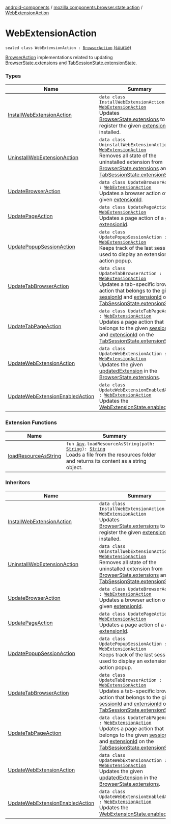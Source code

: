 [android-components](../../index.md) / [mozilla.components.browser.state.action](../index.md) / [WebExtensionAction](./index.md)

# WebExtensionAction

`sealed class WebExtensionAction : `[`BrowserAction`](../-browser-action.md) [(source)](https://github.com/mozilla-mobile/android-components/blob/master/components/browser/state/src/main/java/mozilla/components/browser/state/action/BrowserAction.kt#L268)

[BrowserAction](../-browser-action.md) implementations related to updating [BrowserState.extensions](../../mozilla.components.browser.state.state/-browser-state/extensions.md) and
[TabSessionState.extensionState](../../mozilla.components.browser.state.state/-tab-session-state/extension-state.md).

### Types

| Name | Summary |
|---|---|
| [InstallWebExtensionAction](-install-web-extension-action/index.md) | `data class InstallWebExtensionAction : `[`WebExtensionAction`](./index.md)<br>Updates [BrowserState.extensions](../../mozilla.components.browser.state.state/-browser-state/extensions.md) to register the given [extension](-install-web-extension-action/extension.md) as installed. |
| [UninstallWebExtensionAction](-uninstall-web-extension-action/index.md) | `data class UninstallWebExtensionAction : `[`WebExtensionAction`](./index.md)<br>Removes all state of the uninstalled extension from [BrowserState.extensions](../../mozilla.components.browser.state.state/-browser-state/extensions.md) and [TabSessionState.extensionState](../../mozilla.components.browser.state.state/-tab-session-state/extension-state.md). |
| [UpdateBrowserAction](-update-browser-action/index.md) | `data class UpdateBrowserAction : `[`WebExtensionAction`](./index.md)<br>Updates a browser action of a given [extensionId](-update-browser-action/extension-id.md). |
| [UpdatePageAction](-update-page-action/index.md) | `data class UpdatePageAction : `[`WebExtensionAction`](./index.md)<br>Updates a page action of a given [extensionId](-update-page-action/extension-id.md). |
| [UpdatePopupSessionAction](-update-popup-session-action/index.md) | `data class UpdatePopupSessionAction : `[`WebExtensionAction`](./index.md)<br>Keeps track of the last session used to display an extension action popup. |
| [UpdateTabBrowserAction](-update-tab-browser-action/index.md) | `data class UpdateTabBrowserAction : `[`WebExtensionAction`](./index.md)<br>Updates a tab-specific browser action that belongs to the given [sessionId](-update-tab-browser-action/session-id.md) and [extensionId](-update-tab-browser-action/extension-id.md) on the [TabSessionState.extensionState](../../mozilla.components.browser.state.state/-tab-session-state/extension-state.md). |
| [UpdateTabPageAction](-update-tab-page-action/index.md) | `data class UpdateTabPageAction : `[`WebExtensionAction`](./index.md)<br>Updates a page action that belongs to the given [sessionId](-update-tab-page-action/session-id.md) and [extensionId](-update-tab-page-action/extension-id.md) on the [TabSessionState.extensionState](../../mozilla.components.browser.state.state/-tab-session-state/extension-state.md). |
| [UpdateWebExtensionAction](-update-web-extension-action/index.md) | `data class UpdateWebExtensionAction : `[`WebExtensionAction`](./index.md)<br>Updates the given [updatedExtension](-update-web-extension-action/updated-extension.md) in the [BrowserState.extensions](../../mozilla.components.browser.state.state/-browser-state/extensions.md). |
| [UpdateWebExtensionEnabledAction](-update-web-extension-enabled-action/index.md) | `data class UpdateWebExtensionEnabledAction : `[`WebExtensionAction`](./index.md)<br>Updates the [WebExtensionState.enabled](../../mozilla.components.browser.state.state/-web-extension-state/enabled.md) flag. |

### Extension Functions

| Name | Summary |
|---|---|
| [loadResourceAsString](../../mozilla.components.support.test.file/kotlin.-any/load-resource-as-string.md) | `fun `[`Any`](https://kotlinlang.org/api/latest/jvm/stdlib/kotlin/-any/index.html)`.loadResourceAsString(path: `[`String`](https://kotlinlang.org/api/latest/jvm/stdlib/kotlin/-string/index.html)`): `[`String`](https://kotlinlang.org/api/latest/jvm/stdlib/kotlin/-string/index.html)<br>Loads a file from the resources folder and returns its content as a string object. |

### Inheritors

| Name | Summary |
|---|---|
| [InstallWebExtensionAction](-install-web-extension-action/index.md) | `data class InstallWebExtensionAction : `[`WebExtensionAction`](./index.md)<br>Updates [BrowserState.extensions](../../mozilla.components.browser.state.state/-browser-state/extensions.md) to register the given [extension](-install-web-extension-action/extension.md) as installed. |
| [UninstallWebExtensionAction](-uninstall-web-extension-action/index.md) | `data class UninstallWebExtensionAction : `[`WebExtensionAction`](./index.md)<br>Removes all state of the uninstalled extension from [BrowserState.extensions](../../mozilla.components.browser.state.state/-browser-state/extensions.md) and [TabSessionState.extensionState](../../mozilla.components.browser.state.state/-tab-session-state/extension-state.md). |
| [UpdateBrowserAction](-update-browser-action/index.md) | `data class UpdateBrowserAction : `[`WebExtensionAction`](./index.md)<br>Updates a browser action of a given [extensionId](-update-browser-action/extension-id.md). |
| [UpdatePageAction](-update-page-action/index.md) | `data class UpdatePageAction : `[`WebExtensionAction`](./index.md)<br>Updates a page action of a given [extensionId](-update-page-action/extension-id.md). |
| [UpdatePopupSessionAction](-update-popup-session-action/index.md) | `data class UpdatePopupSessionAction : `[`WebExtensionAction`](./index.md)<br>Keeps track of the last session used to display an extension action popup. |
| [UpdateTabBrowserAction](-update-tab-browser-action/index.md) | `data class UpdateTabBrowserAction : `[`WebExtensionAction`](./index.md)<br>Updates a tab-specific browser action that belongs to the given [sessionId](-update-tab-browser-action/session-id.md) and [extensionId](-update-tab-browser-action/extension-id.md) on the [TabSessionState.extensionState](../../mozilla.components.browser.state.state/-tab-session-state/extension-state.md). |
| [UpdateTabPageAction](-update-tab-page-action/index.md) | `data class UpdateTabPageAction : `[`WebExtensionAction`](./index.md)<br>Updates a page action that belongs to the given [sessionId](-update-tab-page-action/session-id.md) and [extensionId](-update-tab-page-action/extension-id.md) on the [TabSessionState.extensionState](../../mozilla.components.browser.state.state/-tab-session-state/extension-state.md). |
| [UpdateWebExtensionAction](-update-web-extension-action/index.md) | `data class UpdateWebExtensionAction : `[`WebExtensionAction`](./index.md)<br>Updates the given [updatedExtension](-update-web-extension-action/updated-extension.md) in the [BrowserState.extensions](../../mozilla.components.browser.state.state/-browser-state/extensions.md). |
| [UpdateWebExtensionEnabledAction](-update-web-extension-enabled-action/index.md) | `data class UpdateWebExtensionEnabledAction : `[`WebExtensionAction`](./index.md)<br>Updates the [WebExtensionState.enabled](../../mozilla.components.browser.state.state/-web-extension-state/enabled.md) flag. |

